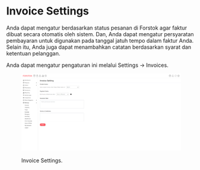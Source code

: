 # Invoice Settings

Anda dapat mengatur berdasarkan status pesanan di Forstok agar faktur dibuat secara otomatis oleh sistem. Dan, Anda dapat mengatur persyaratan pembayaran untuk digunakan pada tanggal jatuh tempo dalam faktur Anda. Selain itu, Anda juga dapat menambahkan catatan berdasarkan syarat dan ketentuan pelanggan.

Anda dapat mengatur pengaturan ini melalui Settings -> Invoices.

<figure><img src="../../.gitbook/assets/3rewf.png" alt=""><figcaption><p>Invoice Settings.</p></figcaption></figure>
